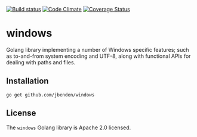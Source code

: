 [![Build status](https://ci.appveyor.com/api/projects/status/ab5yrhcq044i9s5a?svg=true)](https://ci.appveyor.com/project/JosephBenden/windows)
[![Code Climate](https://codeclimate.com/github/jbenden/windows/badges/gpa.svg)](https://codeclimate.com/github/jbenden/windows)
[![Coverage Status](https://coveralls.io/repos/github/jbenden/windows/badge.svg?branch=HEAD)](https://coveralls.io/github/jbenden/windows?branch=HEAD)

windows
=======

Golang library implementing a number of Windows specific features; such as
to-and-from system encoding and UTF-8, along with functional APIs for
dealing with paths and files.

Installation
------------

    go get github.com/jbenden/windows

License
-------

The `windows` Golang library is Apache 2.0 licensed.